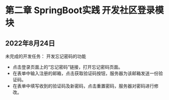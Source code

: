 # 第二章 SpringBoot实践 开发社区登录模块
## 2022年8月24日
未完成的开发任务：
开发忘记密码的功能
- 点击登录页面上的“忘记密码”链接，打开忘记密码页面。
- 在表单中输入注册的邮箱，点击获取验证码按钮，服务器为该邮箱发送一份验证码。
- 在表单中填写收到的验证码及新密码，点击重置密码，服务器对密码进行修改。